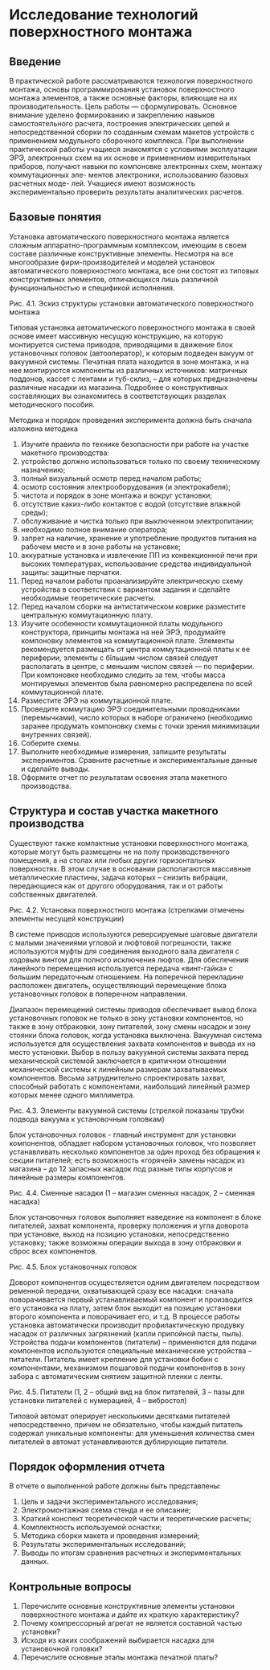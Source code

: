 # Исследование технологий поверхностного монтажа

## Введение

В практической работе рассматриваются технология поверхностного монтажа, основы программирования установок поверхностного монтажа элементов, а также основные факторы, влияющие на их производительность.
Цель работы — сформулировать.
Основное внимание уделено формированию и закреплению навыков самостоятельного расчета, построения электрических цепей и непосредственной сборки по созданным схемам макетов устройств с применением модульного сборочного комплекса.
При выполнении практической работы учащиеся знакомятся с условиями эксплуатации ЭРЭ, электронных схем на их основе и применением измерительных приборов, получают навыки по компоновке электронных схем, монтажу коммутационных эле- ментов электроники, использованию базовых расчетных моде- лей. Учащиеся имеют возможность экспериментально проверить результаты аналитических расчетов.

## Базовые понятия

Установка автоматического поверхностного монтажа является сложным аппаратно-программным комплексом, имеющим в своем составе различные конструктивные элементы. Несмотря на все многообразие фирм-производителей и моделей установок автоматического поверхностного монтажа, все они состоят из типовых конструктивных элементов, отличающихся лишь различной функциональностью и спецификой исполнения.

Рис. 4.1. Эскиз структуры установки автоматического поверхностного монтажа

Типовая установка автоматического поверхностного монтажа в своей основе имеет массивную несущую конструкцию, на которую монтируется система приводов, приводящими в движение блок установочных головок (автооператор), к которым подведен вакуум от вакуумной системы. Печатная плата находится в зоне монтажа, и на нее монтируются компоненты из различных источников: матричных поддонов, кассет с лентами и туб-склиз, – для которых предназначены различные насадки из магазина. Подробнее о конструктивных составляющих вы ознакомитесь в соответствующих разделах методического пособия.

Методика и порядок проведения эксперимента должна быть сначала изложена методика

1. Изучите правила по технике безопасности при работе на участке макетного производства:
  1. устройство должно использоваться только по своему техническому назначению;
  1. полный визуальный осмотр перед началом работы;
  1. осмотр состояния электрооборудования (и электрокабеля);
  1. чистота и порядок в зоне монтажа и вокруг установки;
  1. отсутствие каких-либо контактов с водой (отсутствие влажной среды);
  1. обслуживание и чистка только при выключенном электропитании;
  1. необходимо полное внимание оператора;
  1. запрет на наличие, хранение и употребление продуктов питания на рабочем месте и в зоне работы на установке;
  1. аккуратные установка и извлечение ПП из конвекционной печи при высоких температурах, использование средства индивидуальной защиты: защитные перчатки.
1. Перед началом работы проанализируйте электрическую схему устройства в соответствии с вариантом задания и сделайте необходимые теоретические расчеты.
3. Перед началом сборки на антистатическом коврике разместите центральную коммутационную плату.
4. Изучите особенности коммутационной платы модульного конструктора, принципы монтажа на ней ЭРЭ, продумайте компоновку элементов на коммутационной плате. Элементы рекомендуется размещать от центра коммутационной платы к ее периферии, элементы с бîльшим числом связей следует располагать в центре, с меньшим числом связей — по периферии. При компоновке необходимо следить за тем, чтобы масса монтируемых элементов была равномерно распределена по всей коммутационной плате.
5. Разместите ЭРЭ на коммутационной плате.
6. Проведите коммутацию ЭРЭ соединительными проводниками (перемычками), число которых в наборе ограничено (необходимо заранее продумать компоновку схемы с точки зрения минимизации внутренних связей).
7. Соберите схемы.
8. Выполните необходимые измерения, запишите результаты экспериментов. Сравните расчетные и экспериментальные данные и сделайте выводы.
9. Оформите отчет по результатам освоения этапа макетного производства.

## Структура и состав участка макетного производства

Существуют также компактные установки поверхностного монтажа, которые могут быть размещены не на полу производственного помещения, а на столах или любых других горизонтальных поверхностях. В этом случае в основании располагаются массивные металлические пластины, задача которых – снизить вибрации, передающиеся как от другого оборудования, так и от работы собственных двигателей.

Рис. 4.2. Установка поверхностного монтажа (стрелками отмечены элементы несущей конструкции)

В системе приводов используются реверсируемые шаговые двигатели с малыми значениями угловой и люфтовой погрешности, также используются муфты для соединения выходного вала двигателя с ходовым винтом для полного исключения люфтов. Для обеспечения линейного перемещения используется передача «винт-гайка» с большим передаточным отношением. На поперечной перекладине расположен двигатель, осуществляющий перемещение блока установочных головок в поперечном направлении.

Диапазон перемещений системы приводов обеспечивает вывод блока установочных головок не только в зону установки компонентов, но также в зону отбраковки, зону питателей, зону смены насадок и зону стоянки блока головок, когда установка выключена.
Вакуумная система используется для осуществления захвата компонентов и вывода их на место установки. Выбор в пользу вакуумной системы захвата перед механической системой заключается в критичном отношении механической системы к линейным размерам захватываемых компонентов. Весьма затруднительно спроектировать захват, способный работать с компонентами, наибольший линейный размер которых менее одного миллиметра.

Рис. 4.3. Элементы вакуумной системы
(стрелкой показаны трубки подвода вакуума к установочным головкам)

Блок установочных головок - главный инструмент для установки компонентов, обладает набором установочных головок, что позволяет устанавливать несколько компонентов за один проход без обращения к секции питателей; есть возможность «горячей» замены насадок из магазина – до 12 запасных насадок под разные типы корпусов и линейные размеры компонентов.

Рис. 4.4. Сменные насадки (1 – магазин сменных насадок, 2 – сменная насадка)

Блок установочных головок выполняет наведение на компонент в блоке питателей, захват компонента, проверку положения и угла доворота при установке, выход на позицию установки, непосредственно установку; также возможны операции выхода в зону отбраковки и сброс всех компонентов.

Рис. 4.5. Блок установочных головок

Доворот компонентов осуществляется одним двигателем посредством ременной передачи, охватывающей сразу все насадки: сначала поворачивается первый устанавливаемый компонент и производится его установка на плату, затем блок выходит на позицию установки второго компонента и поворачивает его, и т.д. В процессе работы установка автоматически производит профилактическую продувку насадок от различных загрязнений (капли припойной пасты, пыль).
Устройства подачи компонентов (питатели) – применяются для подачи компонентов используются специальные механические устройства – питатели. Питатель имеет крепление для установки бобин с компонентами, механизмом пошаговой подачи компонентов в зону забора с автоматическим снятием защитной пленки с ленты.

Рис. 4.5. Питатели
(1, 2 – общий вид на блок питателей, 3 – пазы для установки питателей с нумерацией, 4 – вибростол)

Типовой автомат оперирует несколькими десятками питателей непосредственно, причем не обязательно, чтобы каждый питатель содержал уникальные компоненты: для уменьшения количества смен питателей в автомат устанавливаются дублирующие питатели.

## Порядок оформления отчета

В отчете о выполненной работе должны быть представлены:

1. Цель и задачи экспериментального исследования;
2. Электромонтажная схема стенда и ее описание;
3. Краткий конспект теоретической части и теоретические расчеты;
4. Комплектность используемой оснастки;
5. Методика сборки макета и проведения измерений;
6. Результаты экспериментальных исследований;
7. Выводы по итогам сравнения расчетных и экспериментальных данных.

## Контрольные вопросы

1.	Перечислите основные конструктивные элементы установки поверхностного монтажа и дайте их краткую характеристику?
2.	Почему компрессорный агрегат не является составной частью установки?
3.	Исходя из каких соображений выбирается насадка для установочной головки?
4.	Перечислите основные этапы монтажа печатной платы?

